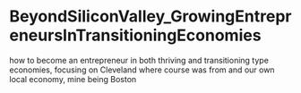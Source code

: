 BeyondSiliconValley_GrowingEntrepreneursInTransitioningEconomies
================================================================

how to become an entrepreneur in both thriving and transitioning type economies, focusing on Cleveland where course was from and our own local economy, mine being Boston
